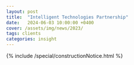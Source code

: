```yaml
---
layout: post
title:  "Intelligent Technologies Partnership"
date:   2024-06-03 10:00:00 +0400
cover: /assets/img/news/2023/
tags: clients
categories: insight
---
```


{% include /special/constructionNotice.html %}
